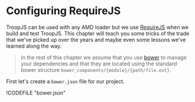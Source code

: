 # Configuring RequireJS

TroopJS can be used with any AMD loader but we use [RequireJS](http://requirejs.org/) when we build and test TroopJS. This chapter will teach you some tricks of the trade that we've picked up over the years and maybe even some lessons we've learned along the way.

> In the rest of this chapter we assume that you use [bower](http://bower.io/) to manage your dependencies and that they are located using the standard bower structure `bower_components/{module}/{path/file.ext}`.

First let's create a `bower.json` file for our project.

!CODEFILE "bower.json"